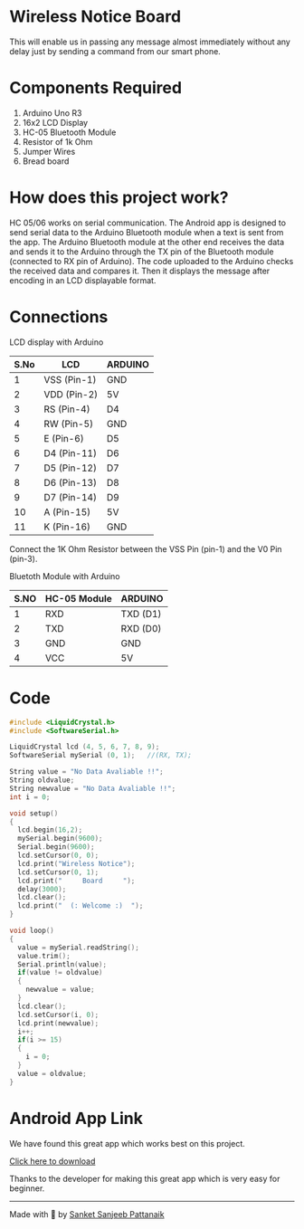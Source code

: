 # Wireless Notice Board
This will enable us in passing any message almost immediately without any delay just by sending a command from our smart phone.

# Components Required
1. Arduino Uno R3
2. 16x2 LCD Display
3. HC-05 Bluetooth Module
4. Resistor of 1k Ohm
5. Jumper Wires
6. Bread board

# How does this project work?
HC 05/06 works on serial communication. The Android app is designed to send serial data to the Arduino Bluetooth module when a text is sent from the app. The Arduino Bluetooth module at the other end receives the data and sends it to the Arduino through the TX pin of the Bluetooth module (connected to RX pin of Arduino). The code uploaded to the Arduino checks the received data and compares it. Then it displays the message after encoding in an LCD displayable format.

# Connections

LCD display with Arduino

|S.No| LCD | ARDUINO |
|-| --- | --- |
|1| VSS (Pin-1) | GND |
|2| VDD (Pin-2) | 5V |
|3| RS  (Pin-4) | D4 |
|4| RW  (Pin-5) | GND |
|5| E   (Pin-6) | D5 |
|6| D4  (Pin-11) | D6 |
|7| D5  (Pin-12) | D7 |
|8| D6  (Pin-13) | D8 |
|9| D7  (Pin-14) | D9 |
|10| A   (Pin-15) | 5V |
|11| K   (Pin-16) | GND |


Connect the 1K Ohm Resistor between the VSS Pin (pin-1) and the V0 Pin (pin-3).


 Bluetoth Module with Arduino

|S.NO| HC-05 Module | ARDUINO |
|-| --- | --- |
|1| RXD | TXD (D1) |
|2| TXD | RXD (D0) |
|3| GND  | GND |
|4| VCC  | 5V |


# Code
```cpp
#include <LiquidCrystal.h>
#include <SoftwareSerial.h>

LiquidCrystal lcd (4, 5, 6, 7, 8, 9);
SoftwareSerial mySerial (0, 1);   //(RX, TX);

String value = "No Data Avaliable !!";
String oldvalue;
String newvalue = "No Data Avaliable !!";
int i = 0;

void setup() 
{
  lcd.begin(16,2);
  mySerial.begin(9600);
  Serial.begin(9600);
  lcd.setCursor(0, 0);
  lcd.print("Wireless Notice");
  lcd.setCursor(0, 1);
  lcd.print("     Board     ");
  delay(3000);
  lcd.clear();
  lcd.print("  (: Welcome :)  ");
}

void loop() 
{
  value = mySerial.readString();
  value.trim();
  Serial.println(value);
  if(value != oldvalue)
  {
    newvalue = value;
  }
  lcd.clear();
  lcd.setCursor(i, 0);
  lcd.print(newvalue);
  i++;
  if(i >= 15)
  {
    i = 0;
  }
  value = oldvalue;
}
```

# Android App Link
We have found this great app which works best on this project.

[Click here to download](https://bit.ly/39jTsa0)

Thanks to the developer for making this great app which is very easy for beginner.

---

Made with 🖤 by [Sanket Sanjeeb Pattanaik](https://github.com/sanketsanjeebpattanaik)
